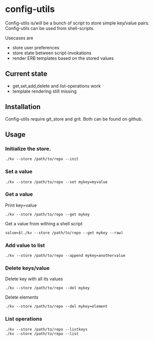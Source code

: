 # config-utils #

Config-utils is/will be a bunch of script to store simple key/value pairs. Config-utils can be used from shell-scripts.

Usecases are

* store user preferences
* store state between script-invokations
* render ERB templates based on the stored values

## Current state ##

* get,set,add,delete and list-operations work
* template rendering still missing

## Installation ##

Config-utils require git_store and grit. Both can be found on github.

## Usage ##

### Initialize the store.

    ./kv --store /path/to/repo --init

### Set a value

    ./kv --store /path/to/repo --set mykey=myvalue

### Get a value

  Print key=value

    ./kv --store /path/to/repo --get mykey

  Get a value from withing a shell script

    value=$(./kv --store /path/to/repo --get mykey --raw)

### Add value to list

    ./kv --store /path/to/repo --append mykey=anothervalue

### Delete keys/value

  Delete key with all its values

    ./kv --store /path/to/repo --del mykey

  Delete elements

    ./kv --store /path/to/repo --del mykey=element

### List operations

    ./kv --store /path/to/repo --listkeys
    ./kv --store /path/to/repo --list
